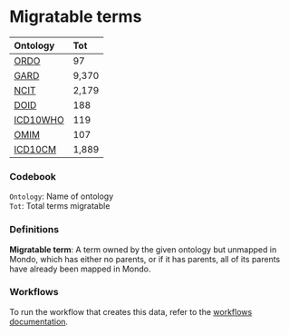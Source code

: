 # Migratable terms
| Ontology                          | Tot   |
|:----------------------------------|:------|
| [ORDO](./migrate_ordo.md)         | 97    |
| [GARD](./migrate_gard.md)         | 9,370 |
| [NCIT](./migrate_ncit.md)         | 2,179 |
| [DOID](./migrate_doid.md)         | 188   |
| [ICD10WHO](./migrate_icd10who.md) | 119   |
| [OMIM](./migrate_omim.md)         | 107   |
| [ICD10CM](./migrate_icd10cm.md)   | 1,889 |

### Codebook
`Ontology`: Name of ontology    
`Tot`: Total terms migratable

### Definitions
**Migratable term**: A term owned by the given ontology but unmapped in Mondo, which has either no parents, or if it has 
parents, all of its parents have already been mapped in Mondo.

### Workflows
To run the workflow that creates this data, refer to the [workflows documentation](../developer/workflows.md).